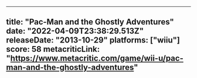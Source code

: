
---
title: "Pac-Man and the Ghostly Adventures"
date: "2022-04-09T23:38:29.513Z"
releaseDate: "2013-10-29"
platforms: ["wiiu"]
score: 58
metacriticLink: "https://www.metacritic.com/game/wii-u/pac-man-and-the-ghostly-adventures"
---
